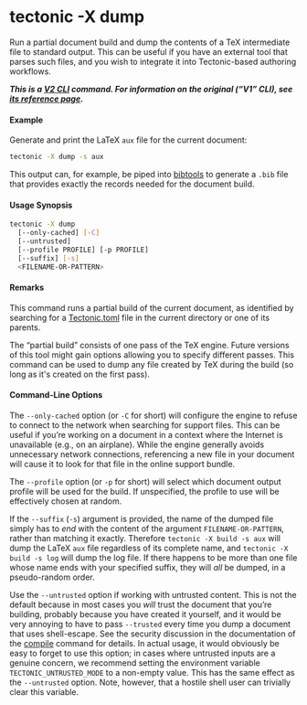 # tectonic -X dump

Run a partial document build and dump the contents of a TeX intermediate file to
standard output. This can be useful if you have an external tool that parses
such files, and you wish to integrate it into Tectonic-based authoring
workflows.

***This is a [V2 CLI][v2cli-ref] command. For information on the original (“V1”
CLI), see [its reference page][v1cli-ref].***

[v2cli-ref]: ../ref/v2cli.md
[v1cli-ref]: ../ref/v1cli.md

#### Example

Generate and print the LaTeX `aux` file for the current document:

```sh
tectonic -X dump -s aux
```

This output can, for example, be piped into [bibtools] to generate a `.bib` file
that provides exactly the records needed for the document build.

[bibtools]: https://github.com/pkgw/bibtools/

#### Usage Synopsis

```sh
tectonic -X dump
  [--only-cached] [-C]
  [--untrusted]
  [--profile PROFILE] [-p PROFILE]
  [--suffix] [-s]
  <FILENAME-OR-PATTERN>
```

#### Remarks

This command runs a partial build of the current document, as identified by
searching for a [Tectonic.toml][tectonic-toml] file in the current directory or
one of its parents.

[tectonic-toml]: ../ref/tectonic-toml.md

The “partial build” consists of one pass of the TeX engine. Future versions of
this tool might gain options allowing you to specify different passes. This
command can be used to dump any file created by TeX during the build (so long
as it's created on the first pass).

#### Command-Line Options

The `--only-cached` option (or `-C` for short) will configure the engine to
refuse to connect to the network when searching for support files. This can be
useful if you’re working on a document in a context where the Internet is
unavailable (e.g., on an airplane). While the engine generally avoids
unnecessary network connections, referencing a new file in your document will
cause it to look for that file in the online support bundle.

The `--profile` option (or `-p` for short) will select which document output
profile will be used for the build. If unspecified, the profile to use will be
effectively chosen at random.

If the `--suffix` (`-s`) argument is provided, the name of the dumped file
simply has to *end* with the content of the argument `FILENAME-OR-PATTERN`,
rather than matching it exactly. Therefore `tectonic -X build -s aux` will dump
the LaTeX `aux` file regardless of its complete name, and `tectonic -X build -s
log` will dump the log file. If there happens to be more than one file whose
name ends with your specified suffix, they will *all* be dumped, in a
pseudo-random order.

Use the `--untrusted` option if working with untrusted content. This is not the
default because in most cases you *will* trust the document that you’re
building, probably because you have created it yourself, and it would be very
annoying to have to pass `--trusted` every time you dump a document that uses
shell-escape. See the security discussion in the documentation of the
[compile](./compile.md) command for details. In actual usage, it would obviously
be easy to forget to use this option; in cases where untrusted inputs are a
genuine concern, we recommend setting the environment variable
`TECTONIC_UNTRUSTED_MODE` to a non-empty value. This has the same effect as the
`--untrusted` option. Note, however, that a hostile shell user can trivially
clear this variable.

